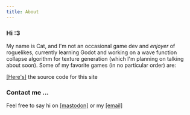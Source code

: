 ```yaml
---
title: About
---
```


<style>
  :root {
  --background: #060b29;
  --text: hsl(0, 0%, 0%);
  --highlight: hsl(0, 1%, 50%);
}
  body {
  background-image: url(Coffeecup.jpeg);
}
</style>

### Hi :3
My name is Cat, and I'm  not an occasional game dev and *enjoyer* of roguelikes, currently learning Godot and working on a wave function collapse algorithm for texture generation (which I'm planning on talking about soon). Some of my favorite games (in no particular order) are:

[[Here's]](https://github.com/Caellus/caellus.github.io) the source code for this site

### Contact me ...

Feel free to say hi on [[mastodon]](https://mastodon.lol/web/accounts/78714#) or my [[email]](caelginsmith@gmail.com)
